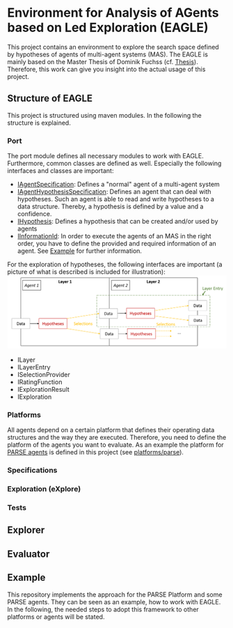 # Environment for Analysis of AGents based on Led Exploration (EAGLE)
This project contains an environment to explore the search space defined by hypotheses of agents of multi-agent systems (MAS).
The EAGLE is mainly based on the Master Thesis of Dominik Fuchss (cf. [Thesis](https://doi.org/10.5445/IR/1000126806)).
Therefore, this work can give you insight into the actual usage of this project.

## Structure of EAGLE
This project is structured using maven modules. In the following the structure is explained.

### Port
The port module defines all necessary modules to work with EAGLE.
Furthermore, common classes are defined as well.
Especially the following interfaces and classes are important:
* [IAgentSpecification](port/src/main/java/edu/kit/ipd/eagle/port/IAgentSpecification.java): Defines a "normal" agent of a multi-agent system
* [IAgentHypothesisSpecification](port/src/main/java/edu/kit/ipd/eagle/port/hypothesis/IAgentHypothesisSpecification.java): Defines an agent that can deal with hypotheses. Such an agent is able to read and write hypotheses to a data structure. Thereby, a hypothesis is defined by a value and a confidence.
* [IHypothesis](port/src/main/java/edu/kit/ipd/eagle/port/hypothesis/IHypothesis.java): Defines a hypothesis that can be created and/or used by agents
* [IInformationId](port/src/main/java/edu/kit/ipd/eagle/port/IInformationId.java): In order to execute the agents of an MAS in the right order, you have to define the provided and required information of an agent. See [Example](#Example) for further information.

For the exploration of hypotheses, the following interfaces are important (a picture of what is described is included for illustration):
![Layers](.github/img/Layers.png)
* ILayer
* ILayerEntry
* ISelectionProvider
* IRatingFunction
* IExplorationResult
* IExploration

### Platforms
All agents depend on a certain platform that defines their operating data structures and the way they are executed.
Therefore, you need to define the platform of the agents you want to evaluate.
As an example the platform for [PARSE agents](https://code.ipd.kit.edu/weigelt/parse) is defined in this project (see [platforms/parse](platforms/parse/src/main/java/edu/kit/ipd/eagle/impl/parse)).

### Specifications

### Exploration (eXplore)

### Tests

## Explorer

## Evaluator

## Example
This repository implements the approach for the PARSE Platform and some PARSE agents.
They can be seen as an example, how to work with EAGLE.
In the following, the needed steps to adopt this framework to other platforms or agents will be stated.

